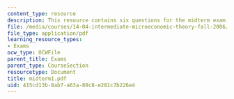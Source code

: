 ```yaml
---
content_type: resource
description: This resource contains six questions for the midterm exam.
file: /media/courses/14-04-intermediate-microeconomic-theory-fall-2006/415cd13b8ab7a63a80c8e281c7b226e4_midterm1.pdf
file_type: application/pdf
learning_resource_types:
- Exams
ocw_type: OCWFile
parent_title: Exams
parent_type: CourseSection
resourcetype: Document
title: midterm1.pdf
uid: 415cd13b-8ab7-a63a-80c8-e281c7b226e4
---
```

